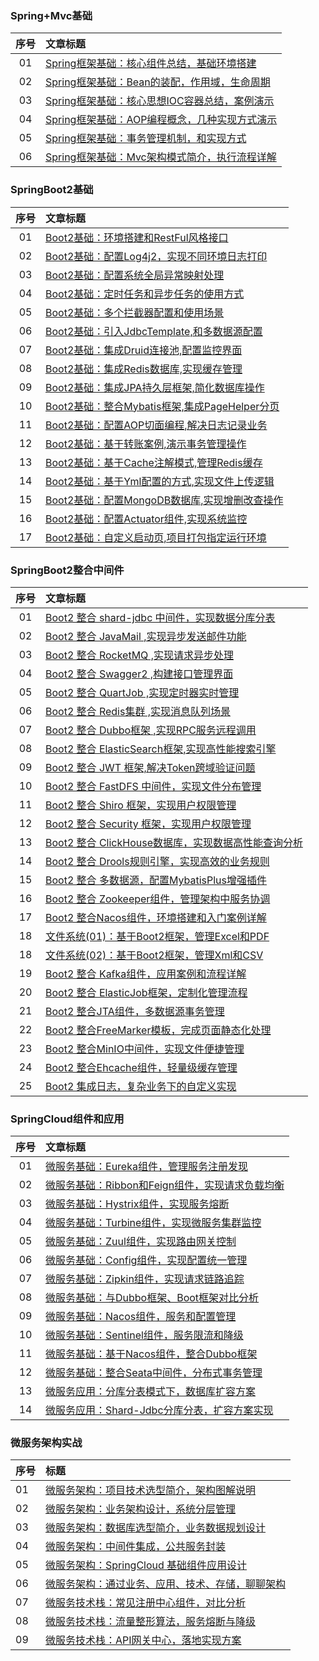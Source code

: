 ### Spring+Mvc基础

|序号|文章标题|
|:---:|:---|
|01|[Spring框架基础：核心组件总结，基础环境搭建](https://mp.weixin.qq.com/s/kYetvxOuJhawAyRNxvo-qA)|
|02|[Spring框架基础：Bean的装配，作用域，生命周期](https://mp.weixin.qq.com/s/AIXt2XjgzRGBZqPAknLNpw)|
|03|[Spring框架基础：核心思想IOC容器总结，案例演示](https://mp.weixin.qq.com/s/BKNyWorBnoXa5_IhM63XPQ)|
|04|[Spring框架基础：AOP编程概念，几种实现方式演示](https://mp.weixin.qq.com/s/kWubXXVIZwALbb7dPaJijw)|
|05|[Spring框架基础：事务管理机制，和实现方式](https://mp.weixin.qq.com/s/VgqBJN09RuFbaxub7mOMBw)|
|06|[Spring框架基础：Mvc架构模式简介，执行流程详解](https://mp.weixin.qq.com/s/jqv9qSiMDXtsk6ghmfAvxA)|

### SpringBoot2基础

|序号|文章标题|
|:---:|:---|
|01|[Boot2基础：环境搭建和RestFul风格接口](https://mp.weixin.qq.com/s/X3xcNs545BUXQ0xMLaoKwQ)|
|02|[Boot2基础：配置Log4j2，实现不同环境日志打印](https://mp.weixin.qq.com/s/4bOBdPbqQ5yCUjI2PBIy7w)|
|03|[Boot2基础：配置系统全局异常映射处理](https://mp.weixin.qq.com/s/Js2M_4KrBxigifOB7Ho5zg)|
|04|[Boot2基础：定时任务和异步任务的使用方式](https://mp.weixin.qq.com/s/7ZnDQCrMl_jSkat91yV_XQ)|
|05|[Boot2基础：多个拦截器配置和使用场景](https://mp.weixin.qq.com/s/2ZM5qWKVew8fFhXpNybwgg)|
|06|[Boot2基础：引入JdbcTemplate,和多数据源配置](https://mp.weixin.qq.com/s/CBKLXJzFcW9_QtT8LyVqHw)|
|07|[Boot2基础：集成Druid连接池,配置监控界面](https://mp.weixin.qq.com/s/eD1BhrzBitcyIBsYI8z2vA)|
|08|[Boot2基础：集成Redis数据库,实现缓存管理](https://mp.weixin.qq.com/s/1onB_fy4eqgwKDjDIu1FxA)|
|09|[Boot2基础：集成JPA持久层框架,简化数据库操作](https://mp.weixin.qq.com/s/q4bG2ci4ww-ptaF8mN560Q)|
|10|[Boot2基础：整合Mybatis框架,集成PageHelper分页](https://mp.weixin.qq.com/s/gnBqg6US6a-eSWDxElNpOQ)|
|11|[Boot2基础：配置AOP切面编程,解决日志记录业务](https://mp.weixin.qq.com/s/ApFiEm0PRbGb0PzlO93OIA)|
|12|[Boot2基础：基于转账案例,演示事务管理操作](https://mp.weixin.qq.com/s/CABzsOxYTsk4nzcF07pLVg)|
|13|[Boot2基础：基于Cache注解模式,管理Redis缓存](https://mp.weixin.qq.com/s/FLTrQGe9sm1d84F5Wlh7TQ)|
|14|[Boot2基础：基于Yml配置的方式,实现文件上传逻辑](https://mp.weixin.qq.com/s/dWVX3kCQ1HdrYFuGFRu3DQ)|
|15|[Boot2基础：配置MongoDB数据库,实现增删改查操作](https://mp.weixin.qq.com/s/lZFVV356qmAp5w0UjdUK3g)|
|16|[Boot2基础：配置Actuator组件,实现系统监控](https://mp.weixin.qq.com/s/wFGN87uD9pPlny_1oYRzQQ)|
|17|[Boot2基础：自定义启动页,项目打包指定运行环境](https://mp.weixin.qq.com/s/W_ZOtKzzTkzi-DWOfh5rUQ)|

### SpringBoot2整合中间件

|序号|文章标题|
|:---:|:---|
|01|[Boot2 整合 shard-jdbc 中间件，实现数据分库分表](https://mp.weixin.qq.com/s/XNFjOyzUfeR6zMrlvNPB8g)|
|02|[Boot2 整合 JavaMail ,实现异步发送邮件功能](https://mp.weixin.qq.com/s/hadAFqK-w394K4XPWplANw)|
|03|[Boot2 整合 RocketMQ ,实现请求异步处理](https://mp.weixin.qq.com/s/uF29K8gzv7qHYk-K2pQkpQ)|
|04|[Boot2 整合 Swagger2 ,构建接口管理界面](https://mp.weixin.qq.com/s/ztmmC3bKlSfUl5Ec3qUPOQ)|
|05|[Boot2 整合 QuartJob ,实现定时器实时管理](https://mp.weixin.qq.com/s/CKf8JZEKx8HMidkYKRKo_w)|
|06|[Boot2 整合 Redis集群 ,实现消息队列场景](https://mp.weixin.qq.com/s/nU6hZY17cO7BF68YyI78Yw)|
|07|[Boot2 整合 Dubbo框架 ,实现RPC服务远程调用](https://mp.weixin.qq.com/s/uKvgLpASyJYC9mafO05Uvw)|
|08|[Boot2 整合 ElasticSearch框架,实现高性能搜索引擎](https://mp.weixin.qq.com/s/ZUj4qy7qHgmfYPTdimO-Hw)|
|09|[Boot2 整合 JWT 框架,解决Token跨域验证问题](https://mp.weixin.qq.com/s/CYvsho_kCwUndTuDkDOvOg)|
|10|[Boot2 整合 FastDFS 中间件，实现文件分布管理](https://mp.weixin.qq.com/s/c9DsOUF545oqD1Hft5DcQw)|
|11|[Boot2 整合 Shiro 框架，实现用户权限管理](https://mp.weixin.qq.com/s/3tyPcvfUzv6BI8KWkLZ53w)|
|12|[Boot2 整合 Security 框架，实现用户权限管理](https://mp.weixin.qq.com/s/7GYddhPSf3C7ZSEqF7OZKw)|
|13|[Boot2 整合 ClickHouse数据库，实现数据高性能查询分析](https://mp.weixin.qq.com/s/KoNVUAe1ttC9AX7JAMqfOA)|
|14|[Boot2 整合 Drools规则引擎，实现高效的业务规则](https://mp.weixin.qq.com/s/fBDv5N-5RxcuWMi6He3p4Q)|
|15|[Boot2 整合 多数据源，配置MybatisPlus增强插件](https://mp.weixin.qq.com/s/B738xzn848_YORt8qT-X5Q)|
|16|[Boot2 整合 Zookeeper组件，管理架构中服务协调](https://mp.weixin.qq.com/s/zjw-A7u-chGZhNgwuUsEPw)|
|17|[Boot2 整合Nacos组件，环境搭建和入门案例详解](https://mp.weixin.qq.com/s/jfkEtqFus8v_JXNrRSHYOA)|
|18|[文件系统(01)：基于Boot2框架，管理Excel和PDF](https://mp.weixin.qq.com/s/YQueOKCmAkVASHKtwz6pgw)|
|18|[文件系统(02)：基于Boot2框架，管理Xml和CSV](https://mp.weixin.qq.com/s/tIHykTG0ey1dwnTwzYwuig)|
|19|[Boot2 整合 Kafka组件，应用案例和流程详解](https://mp.weixin.qq.com/s/XP2LhioxBGk7z_vW1XN2nQ)|
|20|[Boot2 整合 ElasticJob框架，定制化管理流程](https://mp.weixin.qq.com/s/eFKq3zKksbwzHZ3d81HaZw)|
|21|[Boot2 整合JTA组件，多数据源事务管理](https://mp.weixin.qq.com/s/6zR4JXDnoinzLDUaENWVSA)|
|22|[Boot2 整合FreeMarker模板，完成页面静态化处理](https://mp.weixin.qq.com/s/HwFT_E7v0ms_jQWP7ztZCA)|
|23|[Boot2 整合MinIO中间件，实现文件便捷管理](https://mp.weixin.qq.com/s/93aQawYIT2Ce-9CvkHjQrQ)|
|24|[Boot2 整合Ehcache组件，轻量级缓存管理](https://mp.weixin.qq.com/s/4DxEMZURjRyszzCuhI9SGw)|
|25|[Boot2 集成日志，复杂业务下的自定义实现](https://mp.weixin.qq.com/s/Cnieu8n-wkTyGbUd0WxG6g)|

### SpringCloud组件和应用

|序号|文章标题|
|:---:|:---|
|01|[微服务基础：Eureka组件，管理服务注册发现](https://mp.weixin.qq.com/s/cbEnCOhgo-5wGFX-GAUQtg)|
|02|[微服务基础：Ribbon和Feign组件，实现请求负载均衡](https://mp.weixin.qq.com/s/yHCC-MwFtDda_y817CV2XA)|
|03|[微服务基础：Hystrix组件，实现服务熔断](https://mp.weixin.qq.com/s/pDrda8tBbNfReWVQrzal6w)|
|04|[微服务基础：Turbine组件，实现微服务集群监控](https://mp.weixin.qq.com/s/-PPL5jwe4OdoBq7kQwePKA)|
|05|[微服务基础：Zuul组件，实现路由网关控制](https://mp.weixin.qq.com/s/A7xiIp9EG62_1y-F23TATg)|
|06|[微服务基础：Config组件，实现配置统一管理](https://mp.weixin.qq.com/s/_WZ1r0Kas5yMMPfwZ4MRUw)|
|07|[微服务基础：Zipkin组件，实现请求链路追踪](https://mp.weixin.qq.com/s/p3p3Wi72rJngqMz4FSICBQ)|
|08|[微服务基础：与Dubbo框架、Boot框架对比分析](https://mp.weixin.qq.com/s/RC8F_D1J75XEv7oR7xdK5Q)|
|09|[微服务基础：Nacos组件，服务和配置管理](https://mp.weixin.qq.com/s/adwfdDGg9DQleYLECA8raQ)|
|10|[微服务基础：Sentinel组件，服务限流和降级](https://mp.weixin.qq.com/s/L_Q9PyPKngmCx-c94o0UmA)|
|11|[微服务基础：基于Nacos组件，整合Dubbo框架](https://mp.weixin.qq.com/s/Z_4i3SP3mRDMOSYBRQFQhQ)|
|12|[微服务基础：整合Seata中间件，分布式事务管理](https://mp.weixin.qq.com/s/NoQaQUDQcdGIXbHwcJZPkw)|
|13|[微服务应用：分库分表模式下，数据库扩容方案](https://mp.weixin.qq.com/s/yCRwHGUd7xzQeEhoXFeO-w)|
|14|[微服务应用：Shard-Jdbc分库分表，扩容方案实现](https://mp.weixin.qq.com/s/QHF4qFP0JUhmievlj3FQPQ)|

### 微服务架构实战

|序号| 标题|
|:---|:---|
|01 | [微服务架构：项目技术选型简介，架构图解说明](https://mp.weixin.qq.com/s/kxbNXupDxcuISm-vW9nhyA)|
|02 | [微服务架构：业务架构设计，系统分层管理](https://mp.weixin.qq.com/s/sx_BSfA5zMJ9FaPAApS3Aw)|
|03 | [微服务架构：数据库选型简介，业务数据规划设计](https://mp.weixin.qq.com/s/hdS2IB0kx-ehBsEWed75xg)|
|04 | [微服务架构：中间件集成，公共服务封装](https://mp.weixin.qq.com/s/5yR5czRHu4EARw5MvnyxcQ)|
|05 | [微服务架构：SpringCloud 基础组件应用设计](https://mp.weixin.qq.com/s/ddyXWTtN2zMnWJZ-T8H8_w)|
|06 | [微服务架构：通过业务、应用、技术、存储，聊聊架构](https://mp.weixin.qq.com/s/mzOK_JOb_i_G1cqy0YAvYw)|
|07 | [微服务技术栈：常见注册中心组件，对比分析](https://mp.weixin.qq.com/s/yBrIZFXe6q7tfRrJC_FUQA)|
|08 | [微服务技术栈：流量整形算法，服务熔断与降级](https://mp.weixin.qq.com/s/ocYnPQl-KQ-QPRHnTki7zg)|
|09 | [微服务技术栈：API网关中心，落地实现方案](https://mp.weixin.qq.com/s/flNZVxrV5bmz1QasPp3NMg)|

